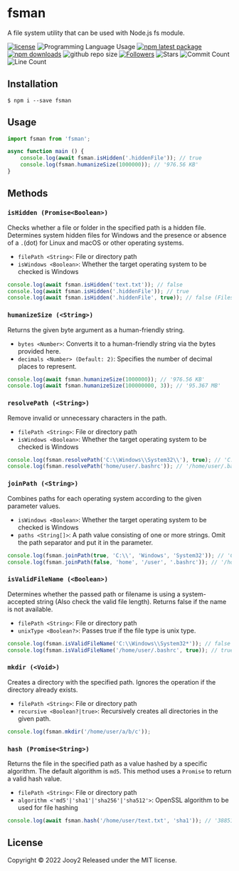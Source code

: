 # fsman
A file system utility that can be used with Node.js fs module.

[![license](https://img.shields.io/badge/license-MIT-blue.svg)](https://github.com/jooy2/fsman/blob/master/LICENSE)
![Programming Language Usage](https://img.shields.io/github/languages/top/jooy2/fsman)
[![npm latest package](https://img.shields.io/npm/v/fsman/latest.svg)](https://www.npmjs.com/package/fsman)
[![npm downloads](https://img.shields.io/npm/dm/fsman.svg)](https://www.npmjs.com/package/fsman)
![github repo size](https://img.shields.io/github/repo-size/jooy2/fsman)
[![Followers](https://img.shields.io/github/followers/jooy2?style=social)](https://github.com/jooy2)
![Stars](https://img.shields.io/github/stars/jooy2/fsman?style=social)
![Commit Count](https://img.shields.io/github/commit-activity/y/jooy2/fsman)
![Line Count](https://img.shields.io/tokei/lines/github/jooy2/fsman)

## Installation

```shell
$ npm i --save fsman
```

## Usage
```javascript
import fsman from 'fsman';

async function main () {
    console.log(await fsman.isHidden('.hiddenFile')); // true
    console.log(fsman.humanizeSize(1000000)); // '976.56 KB'
}
```

## Methods

### `isHidden (Promise<Boolean>)`

Checks whether a file or folder in the specified path is a hidden file.
Determines system hidden files for Windows and the presence or absence of a `.`(dot) for Linux and macOS or other operating systems.
- `filePath <String>`: File or directory path
- `isWindows <Boolean>`: Whether the target operating system to be checked is Windows

```javascript
console.log(await fsman.isHidden('text.txt')); // false
console.log(await fsman.isHidden('.hiddenFile')); // true
console.log(await fsman.isHidden('.hiddenFile', true)); // false (Files with no hidden attribute applied in Windows)
```

### `humanizeSize (<String>)`

Returns the given byte argument as a human-friendly string.
- `bytes <Number>`: Converts it to a human-friendly string via the bytes provided here.
- `decimals <Number> (Default: 2)`: Specifies the number of decimal places to represent.

```javascript
console.log(await fsman.humanizeSize(1000000)); // '976.56 KB'
console.log(await fsman.humanizeSize(100000000, 3)); // '95.367 MB'
```

### `resolvePath (<String>)`

Remove invalid or unnecessary characters in the path.

- `filePath <String>`: File or directory path
- `isWindows <Boolean>`: Whether the target operating system to be checked is Windows

```javascript
console.log(fsman.resolvePath('C:\\Windows\\System32\\'), true); // 'C:\Windows\System32'
console.log(fsman.resolvePath('home/user/.bashrc')); // '/home/user/.bashrc'
```

### `joinPath (<String>)`

Combines paths for each operating system according to the given parameter values.

- `isWindows <Boolean>`: Whether the target operating system to be checked is Windows
- `paths <String[]>`: A path value consisting of one or more strings. Omit the path separator and put it in the parameter.

```javascript
console.log(fsman.joinPath(true, 'C:\\', 'Windows', 'System32')); // 'C:\Windows\System32'
console.log(fsman.joinPath(false, 'home', '/user', '.bashrc')); // '/home/user/.bashrc'
```

### `isValidFileName (<Boolean>)`

Determines whether the passed path or filename is using a system-accepted string (Also check the valid file length). Returns false if the name is not available.

- `filePath <String>`: File or directory path
- `unixType <Boolean?>`: Passes true if the file type is unix type.

```javascript
console.log(fsman.isValidFileName('C:\\Windows\\System32*')); // false
console.log(fsman.isValidFileName('/home/user/.bashrc', true)); // true
```

### `mkdir (<Void>)`

Creates a directory with the specified path. Ignores the operation if the directory already exists.

- `filePath <String>`: File or directory path
- `recursive <Boolean?|true>`: Recursively creates all directories in the given path.

```javascript
console.log(fsman.mkdir('/home/user/a/b/c'));
```

### `hash (Promise<String>)`

Returns the file in the specified path as a value hashed by a specific algorithm. The default algorithm is `md5`. This method uses a `Promise` to return a valid hash value.

- `filePath <String>`: File or directory path
- `algorithm <'md5'|'sha1'|'sha256'|'sha512'>`: OpenSSL algorithm to be used for file hashing

```javascript
console.log(await fsman.hash('/home/user/text.txt', 'sha1')); // '38851813f75627d581c593f3ccfb7061dd013fbd'
```

## License
Copyright © 2022 Jooy2 Released under the MIT license.
